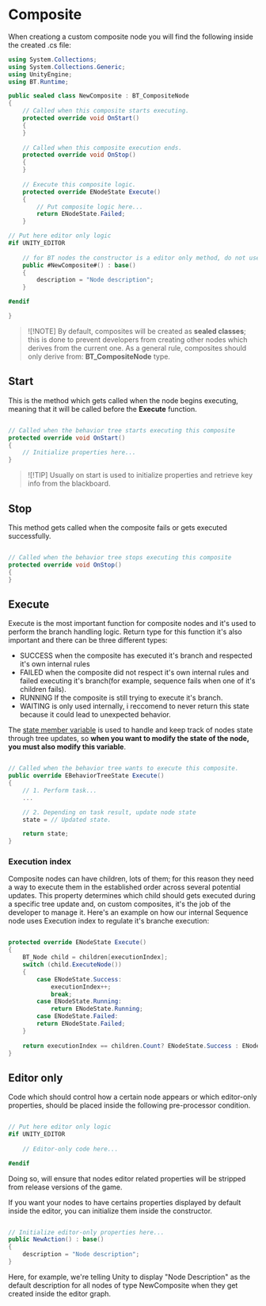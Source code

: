 # Composite

When creationg a custom composite node you will find the following inside the created .cs file:

```csharp
using System.Collections;
using System.Collections.Generic;
using UnityEngine;
using BT.Runtime;

public sealed class NewComposite : BT_CompositeNode
{
    // Called when this composite starts executing.
    protected override void OnStart()
    {
    }
    
    // Called when this composite execution ends.
    protected override void OnStop()
    {
    }
    
    // Execute this composite logic.
    protected override ENodeState Execute()
    {
        // Put composite logic here...
        return ENodeState.Failed;
    }

// Put here editor only logic
#if UNITY_EDITOR
    
    // for BT nodes the constructor is a editor only method, do not use it at runtime!
    public #NewComposite#() : base()
    {
        description = "Node description";
    }

#endif

}
```

> ![!NOTE]
> By default, composites will be created as <b>sealed classes</b>; this is done to prevent developers from creating other nodes which derives from the current one. As a general rule, composites should only derive from: <b> BT_CompositeNode</b> type.

## Start

This is the method which gets called when the node begins executing, meaning that it will be called before the <b>Execute</b> function.

```csharp

// Called when the behavior tree starts executing this composite
protected override void OnStart()
{
    // Initialize properties here...
}
```

> ![!TIP]
> Usually on start is used to initialize properties and retrieve key info from the blackboard.

## Stop

This method gets called when the composite fails or gets executed successfully.

```csharp

// Called when the behavior tree stops executing this composite
protected override void OnStop()
{
}

```
## Execute

Execute is the most important function for composite nodes and it's used to perform the branch handling logic. Return type for this function it's also important and there can be three different types:

- SUCCESS when the composite has executed it's branch and respected it's own internal rules
- FAILED when the composite did not respect it's own internal rules and failed executing it's branch(for example, sequence fails when one of it's  children fails).
- RUNNING If the composite is still trying to execute it's branch.
- WAITING is only used internally, i reccomend to never return this state because it could lead
          to unexpected behavior.

The [state member variable](https://unity-behavior-tree-docs.netlify.app/api/bt.runtime.bt_node#BT_Runtime_BT_Node_state) is used to handle and keep
track of nodes state through tree updates, so <b>when you want to modify the state of the node, you must also modify this variable</b>.

```csharp

// Called when the behavior tree wants to execute this composite.
public override EBehaviorTreeState Execute()
{
    // 1. Perform task...
    ...

    // 2. Depending on task result, update node state
    state = // Updated state.

    return state;
}

```

### Execution index

Composite nodes can have children, lots of them; for this reason they need a way to execute them in the established order across several potential updates. This property determines which child should gets executed during a specific tree update and, on custom composites, it's the job of the developer to manage it. Here's an example on how our internal Sequence node uses Execution index to regulate it's branche execution:


```csharp

protected override ENodeState Execute()
{
    BT_Node child = children[executionIndex];
    switch (child.ExecuteNode())
    {
        case ENodeState.Success:
            executionIndex++;
            break;
        case ENodeState.Running:
            return ENodeState.Running;
        case ENodeState.Failed:
        return ENodeState.Failed;
    }
    
    return executionIndex == children.Count? ENodeState.Success : ENodeState.Running;
}

```

## Editor only

Code which should control how a certain node appears or which editor-only properties, 
should be placed inside the following pre-processor condition.

```csharp

// Put here editor only logic
#if UNITY_EDITOR
    
    // Editor-only code here...

#endif

```

Doing so, will ensure that nodes editor related properties will be stripped from release versions of the game.

If you want your nodes to have certains properties displayed by default inside the editor, you can initialize them
inside the constructor.

```csharp

// Initialize editor-only properties here...
public NewAction() : base()
{
    description = "Node description";
}

```

Here, for example, we're telling Unity to display "Node Description" as the default description for all nodes of type NewComposite when they get
created inside the editor graph.